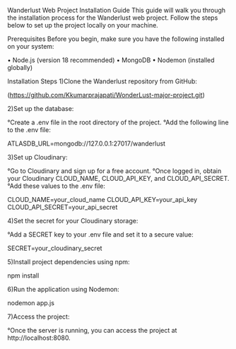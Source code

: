Wanderlust Web Project Installation Guide
This guide will walk you through the installation process for the Wanderlust web project. Follow the steps below to set up the project locally on your machine.

Prerequisites
Before you begin, make sure you have the following installed on your system:

   • Node.js (version 18 recommended)
   • MongoDB
   • Nodemon (installed globally)

Installation Steps
1)Clone the Wanderlust repository from GitHub:

  (https://github.com/Kkumarprajapati/WonderLust-major-project.git)

2)Set up the database:

 °Create a .env file in the root directory of the project.
 °Add the following line to the .env file:

  ATLASDB_URL=mongodb://127.0.0.1:27017/wanderlust

3)Set up Cloudinary:

 °Go to Cloudinary and sign up for a free account.
 °Once logged in, obtain your Cloudinary CLOUD_NAME, CLOUD_API_KEY, and CLOUD_API_SECRET.
 °Add these values to the .env file:

   CLOUD_NAME=your_cloud_name
   CLOUD_API_KEY=your_api_key
   CLOUD_API_SECRET=your_api_secret

4)Set the secret for your Cloudinary storage:

 °Add a SECRET key to your .env file and set it to a secure value:

  SECRET=your_cloudinary_secret

5)Install project dependencies using npm:

  npm install

6)Run the application using Nodemon:

  nodemon app.js

7)Access the project:

   °Once the server is running, you can access the project at http://localhost:8080.
